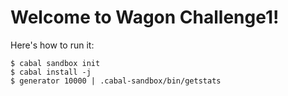 Welcome to Wagon Challenge1!
============================

Here's how to run it:

    $ cabal sandbox init
    $ cabal install -j
    $ generator 10000 | .cabal-sandbox/bin/getstats

